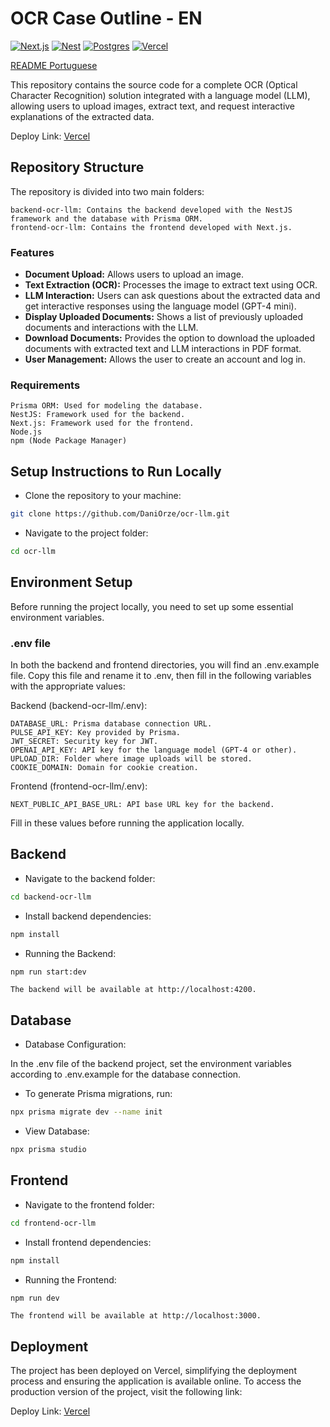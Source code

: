 # OCR Case Outline - EN
[![Next.js](https://img.shields.io/badge/Next.js-black?logo=next.js&logoColor=white)](#)
[![Nest](https://img.shields.io/badge/Nest.js-%23E0234E.svg?logo=nestjs&logoColor=white)](#)
[![Postgres](https://img.shields.io/badge/Postgres-%23316192.svg?logo=postgresql&logoColor=white)](#)
[![Vercel](https://img.shields.io/badge/Vercel-%23000000.svg?logo=vercel&logoColor=white)](#)

[README Portuguese](README-ptbr.md)

<p>This repository contains the source code for a complete OCR (Optical Character Recognition) solution integrated with a language model (LLM), allowing users to upload images, extract text, and request interactive explanations of the extracted data.</p>

Deploy Link: 
[Vercel](https://ocr-llm-jade.vercel.app/)

## Repository Structure

The repository is divided into two main folders:

    backend-ocr-llm: Contains the backend developed with the NestJS framework and the database with Prisma ORM.
    frontend-ocr-llm: Contains the frontend developed with Next.js.

### Features

- **Document Upload:** Allows users to upload an image.
- **Text Extraction (OCR):** Processes the image to extract text using OCR.
- **LLM Interaction:** Users can ask questions about the extracted data and get interactive responses using the language model (GPT-4 mini).
- **Display Uploaded Documents:** Shows a list of previously uploaded documents and interactions with the LLM.
- **Download Documents:** Provides the option to download the uploaded documents with extracted text and LLM interactions in PDF format.
- **User Management:** Allows the user to create an account and log in.

### Requirements

    Prisma ORM: Used for modeling the database.
    NestJS: Framework used for the backend.
    Next.js: Framework used for the frontend.
    Node.js
    npm (Node Package Manager)

## Setup Instructions to Run Locally

- Clone the repository to your machine:

```bash
git clone https://github.com/DaniOrze/ocr-llm.git
```


- Navigate to the project folder:

```bash
cd ocr-llm
```

## Environment Setup

Before running the project locally, you need to set up some essential environment variables.

### .env file

In both the backend and frontend directories, you will find an .env.example file. Copy this file and rename it to .env, then fill in the following variables with the appropriate values:

Backend (backend-ocr-llm/.env):

    DATABASE_URL: Prisma database connection URL.
    PULSE_API_KEY: Key provided by Prisma.
    JWT_SECRET: Security key for JWT.
    OPENAI_API_KEY: API key for the language model (GPT-4 or other).
    UPLOAD_DIR: Folder where image uploads will be stored.
    COOKIE_DOMAIN: Domain for cookie creation.

Frontend (frontend-ocr-llm/.env):

    NEXT_PUBLIC_API_BASE_URL: API base URL key for the backend.

Fill in these values before running the application locally.

## Backend

- Navigate to the backend folder:

```bash
cd backend-ocr-llm
```

- Install backend dependencies:

```bash
npm install
```

- Running the Backend:

```bash
npm run start:dev
```

    The backend will be available at http://localhost:4200.

## Database

- Database Configuration:

In the .env file of the backend project, set the environment variables according to .env.example for the database connection.

- To generate Prisma migrations, run:

```bash
npx prisma migrate dev --name init
```

- View Database:

``` bash
npx prisma studio
```

## Frontend

- Navigate to the frontend folder:

```bash
cd frontend-ocr-llm
```

- Install frontend dependencies:

```bash
npm install
```

- Running the Frontend:

```bash
npm run dev
```

    The frontend will be available at http://localhost:3000.

## Deployment

The project has been deployed on Vercel, simplifying the deployment process and ensuring the application is available online. To access the production version of the project, visit the following link:

Deploy Link: 
[Vercel](https://ocr-llm-jade.vercel.app/)

